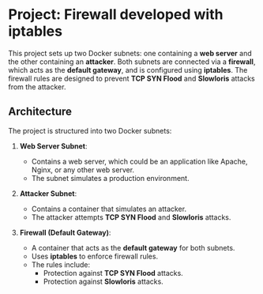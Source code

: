 # **Project: Firewall developed with iptables**

This project sets up two Docker subnets: one containing a **web server** and the other containing an **attacker**. Both subnets are connected via a **firewall**, which acts as the **default gateway**, and is configured using **iptables**. The firewall rules are designed to prevent **TCP SYN Flood** and **Slowloris** attacks from the attacker.

## Architecture

The project is structured into two Docker subnets:

1. **Web Server Subnet**:
   - Contains a web server, which could be an application like Apache, Nginx, or any other web server.
   - The subnet simulates a production environment.
   
2. **Attacker Subnet**:
   - Contains a container that simulates an attacker.
   - The attacker attempts **TCP SYN Flood** and **Slowloris** attacks.

3. **Firewall (Default Gateway)**:
   - A container that acts as the **default gateway** for both subnets.
   - Uses **iptables** to enforce firewall rules.
   - The rules include:
     - Protection against **TCP SYN Flood** attacks.
     - Protection against **Slowloris** attacks.

